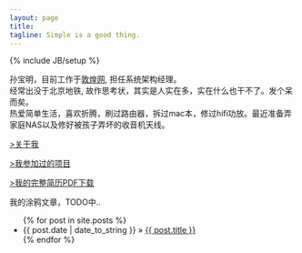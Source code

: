 ```yaml
---
layout: page
title: 
tagline: Simple is a good thing.
---
```

{% include JB/setup %}

孙宝明，目前工作于[敦煌网](http://www.dhgate.com), 担任系统架构经理。  
经常出没于北京地铁, 故作思考状，其实是人实在多，实在什么也干不了。发个呆而矣。  
热爱简单生活，喜欢折腾，刷过路由器，拆过mac本，修过hifi功放。最近准备弄家庭NAS以及修好被孩子弄坏的收音机天线。

<p> <a class="btn" href="/about.html">&gt;关于我</a> </p>
<p> <a class="btn" href="/projects.html">&gt;我参加过的项目</a> </p>
<p> <a class="btn" href="http://www.kuaipan.cn/file/id_53225996396011675.htm">&gt;我的完整简历PDF下载</a> </p> 

<p>我的涂鸦文章，TODO中..</p>

<ul class="posts">
  {% for post in site.posts %}
    <li><span>{{ post.date | date_to_string }}</span> &raquo; <a href="{{ BASE_PATH }}{{ post.url }}">{{ post.title }}</a></li>
  {% endfor %}
</ul>

